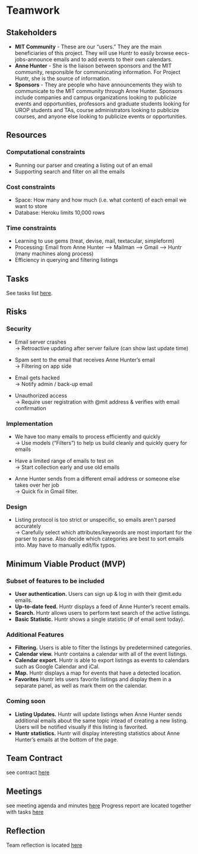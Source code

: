 # Teamwork
## Stakeholders

* **MIT Community** - These are our “users.”  They are the main beneficiaries of this project.  They will use Huntr to easily browse eecs-jobs-announce emails and to add events to their own calendars.
* **Anne Hunter** -  She is the liaison between sponsors and the MIT community, responsible for communicating information.  For Project Huntr, she is the source of information.
* **Sponsors** - They are people who have announcements they wish to communicate to the MIT community through Anne Hunter.  Sponsors include companies and campus organizations looking to publicize events and opportunities, professors and graduate students looking for UROP students and TAs, course administrators looking to publicize courses, and anyone else looking to publicize events or opportunities.

## Resources
### Computational constraints

* Running our parser and creating a listing out of an email
* Supporting search and filter on all the emails

### Cost constraints

* Space: How many and how much (i.e. what content) of each email we want to store
* Database: Heroku limits 10,000 rows

### Time constraints

* Learning to use gems (treat, devise, mail, textacular, simpleform)
* Processing: Email from Anne Hunter --> Mailman --> Gmail --> Huntr (many machines along process)
* Efficiency in querying and filtering listings

## Tasks
See tasks list [here](https://docs.google.com/spreadsheet/ccc?key=0AorjNO4_rSvxdEs2cEp4ajlWSVZrdDhEUVRQUHFDa1E).

## Risks
### Security

* Email server crashes  
  → Retroactive updating after server failure (can show last update time)

* Spam sent to the email that receives Anne Hunter’s email  
  → Filtering on app side

* Email gets hacked  
  → Notify admin / back-up email

* Unauthorized access  
  → Require user registration with @mit address & verifies with email confirmation

### Implementation

* We have too many emails to process efficiently and quickly  
  → Use models (“Filters”) to help us build cleanly and quickly query for emails

* Have a limited range of emails to test on  
  → Start collection early and use old emails

* Anne Hunter sends from a different email address or someone else takes over her job  
  → Quick fix in Gmail filter.

### Design

* Listing protocol is too strict or unspecific, so emails aren't parsed accurately  
  → Carefully select which attributes/keywords are most important for the parser to parse. Also decide which categories are best to sort emails into. May have to manually edit/fix typos.

## Minimum Viable Product (MVP)
### Subset of features to be included

* **User authentication.** Users can sign up & log in with their @mit.edu emails.
* **Up-to-date feed.** Huntr displays a feed of Anne Hunter’s recent emails. 
* **Search.** Huntr allows users to perform text search of the active listings. 
* **Basic Statistic.** Huntr shows a single statistic (# of email sent today).

### Additional Features
* **Filtering.** Users is able to filter the listings by predetermined categories.
* **Calendar view.** Huntr contains a calendar with all of the event listings.
* **Calendar export.** Huntr is able to export listings as events to calendars such as Google Calendar and iCal.
* **Map.** Huntr displays a map for events that have a detected location.
* **Favorites** Huntr lets users favorite listings and display them in a separate panel, as well as mark them on the calendar.

### Coming soon
* **Listing Updates.** Huntr will update listings when Anne Hunter sends additional emails about the same topic intead of creating a new listing.  Users will be notified visually if this listing is favorited.
* **Huntr statistics.** Huntr will display interesting statistics about Anne Hunter’s emails at the bottom of the page.


## Team Contract
see contract [here](https://docs.google.com/document/d/1GRtc1o18b_x63Y_GO6GwKTbj-nyYCq7IRZHIs9lGkWQ/edit?usp=drive_web)

## Meetings
see meeting agenda and minutes [here](https://drive.google.com/?tab=mo&authuser=0#folders/0B4rjNO4_rSvxQThweVNCczB4Vnc)
Progress report are located together with tasks [here](https://docs.google.com/spreadsheet/ccc?key=0AorjNO4_rSvxdEs2cEp4ajlWSVZrdDhEUVRQUHFDa1E&usp=drive_web#gid=0)

## Reflection
Team reflection is located [here](https://docs.google.com/document/d/1j5-5uJGhqXMIYagwa9RF0WLrDILFGAyn0gDAZW8bSr4/edit)
